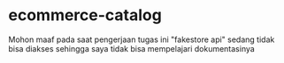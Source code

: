 # ecommerce-catalog

Mohon maaf pada saat pengerjaan tugas ini "fakestore api" sedang tidak bisa diakses sehingga saya tidak bisa mempelajari dokumentasinya
